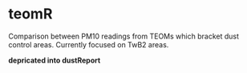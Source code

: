 # teomR

Comparison between PM10 readings from TEOMs which bracket dust control areas. Currently focused on TwB2 areas.

**depricated into dustReport**
